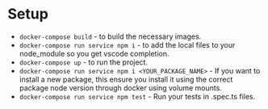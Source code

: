 # Setup

* `docker-compose build` - to build the necessary images.
* `docker-compose run service npm i` - to add the local files to your node_module so you get vscode completion. 
* `docker-compose up` - to run the project. 
* `docker-compose run service npm i <YOUR_PACKAGE_NAME>` - If you want to install a new package, this ensure you install it using the correct package node version through docker using volume mounts. 
* `docker-compose run service npm test` - Run your tests in .spec.ts files.
